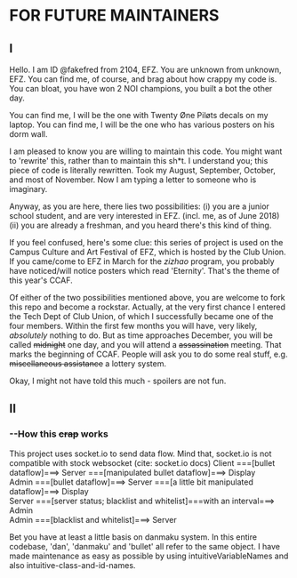 # FOR FUTURE MAINTAINERS
## I
Hello. I am ID @fakefred from 2104, EFZ. You are unknown from unknown, EFZ.
You can find me, of course, and brag about how crappy my code is.
You can bloat, you have won 2 NOI champions, you built a bot the other day.

You can find me, I will be the one with Twenty Øne Piløts decals on my laptop.
You can find me, I will be the one who has various posters on his dorm wall.

I am pleased to know you are willing to maintain this code.
You might want to 'rewrite' this, rather than to maintain this sh*t.
I understand you; this piece of code is literally rewritten.
Took my August, September, October, and most of November.
Now I am typing a letter to someone who is imaginary.

Anyway, as you are here, there lies two possibilities:
(i) you are a junior school student, and are very interested in EFZ. (incl. me, as of June 2018)
(ii) you are already a freshman, and you heard there's this kind of thing.

If you feel confused, here's some clue:
this series of project is used on the Campus Culture and Art Festival of EFZ,
which is hosted by the Club Union. If you came/come to EFZ in March for the _zizhao_ program,
you probably have noticed/will notice posters which read 'Eternity'. That's the theme of this year's CCAF.

Of either of the two possibilities mentioned above, you are welcome to fork this repo and become a rockstar.
Actually, at the very first chance I entered the Tech Dept of Club Union,
of which I successfully became one of the four members.
Within the first few months you will have, very likely, _absolutely_ nothing to do.
But as time approaches December, you will be called ~~midnight~~ one day,
and you will attend a ~~assassination~~ meeting. That marks the beginning of CCAF.
People will ask you to do some real stuff, e.g. ~~miscellaneous assistance~~ a lottery system.

Okay, I might not have told this much - spoilers are not fun.

## II
### --How this ~~crap~~ works
This project uses socket.io to send data flow. Mind that, socket.io is not compatible with stock websocket (cite: socket.io docs)
Client ===[bullet dataflow]===> Server ===[manipulated bullet dataflow]===> Display  
Admin ===[bullet dataflow]===> Server ===[a little bit manipulated dataflow]===> Display  
Server ===[server status; blacklist and whitelist]===with an interval===> Admin  
Admin ===[blacklist and whitelist]===> Server  

Bet you have at least a little basis on danmaku system. In this entire codebase, 
'dan', 'danmaku' and 'bullet' all refer to the same object. 
I have made maintenance as easy as possible by using intuitiveVariableNames and also intuitive-class-and-id-names.
